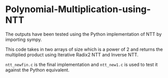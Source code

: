 # Polynomial-Multiplication-using-NTT

The outputs have been tested using the Python implementation of NTT by importing sympy.

This code takes in two arrays of size which is a power of 2 and returns the multiplied product using Iterative Radix2 NTT and Inverse NTT.

```ntt_newfin.c``` is the final implementation and ```ntt_new1.c``` is used to test it against the Python equivalent.
